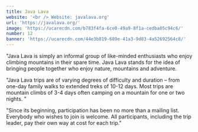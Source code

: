 ```yaml
---
title: Java Lava
website: '<br /> Website: javalava.org'
url: 'https://javalava.org/'
image: 'https://ucarecdn.com/b783f4fa-6ce0-49a9-8f1a-cedba05c94c6/'
number: 12
banner: 'https://ucarecdn.com/44e3b819-689e-41a3-9d83-4a52692564c8/'
---
```

"Java Lava is simply an informal group of like-minded enthusiasts who enjoy climbing mountains in their spare time. Java Lava stands for the idea of bringing people together who enjoy nature, mountains and adventure.

"Java Lava trips are of varying degrees of difficulty and duration – from one-day family walks to extended treks of 10-12 days. Most trips are mountain climbs of 3-4 days often camping on a mountain for one or two nights. "

"Since its beginning, participation has been no more than a mailing list. Everybody who wishes to join is welcome. All participants, including the trip leader, pay their own way at cost for each trip."
